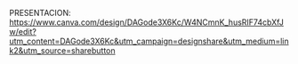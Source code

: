 PRESENTACION: https://www.canva.com/design/DAGode3X6Kc/W4NCmnK_husRIF74cbXfJw/edit?utm_content=DAGode3X6Kc&utm_campaign=designshare&utm_medium=link2&utm_source=sharebutton
